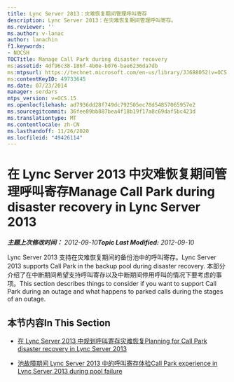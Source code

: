```yaml
---
title: Lync Server 2013：灾难恢复期间管理呼叫寄存
description: Lync Server 2013：在灾难恢复期间管理呼叫寄存。
ms.reviewer: ''
ms.author: v-lanac
author: lanachin
f1.keywords:
- NOCSH
TOCTitle: Manage Call Park during disaster recovery
ms:assetid: 4df96c38-186f-4b0e-b076-bae6236da7db
ms:mtpsurl: https://technet.microsoft.com/en-us/library/JJ688052(v=OCS.15)
ms:contentKeyID: 49733645
ms.date: 07/23/2014
manager: serdars
mtps_version: v=OCS.15
ms.openlocfilehash: ad7936dd28f749dc792505ec78d54857065957e2
ms.sourcegitcommit: 36fee89bb887bea4f18b19f17a8c69daf5bc423d
ms.translationtype: MT
ms.contentlocale: zh-CN
ms.lasthandoff: 11/26/2020
ms.locfileid: "49426114"
---
```

# <a name="manage-call-park-during-disaster-recovery-in-lync-server-2013"></a><span data-ttu-id="652a5-103">在 Lync Server 2013 中灾难恢复期间管理呼叫寄存</span><span class="sxs-lookup"><span data-stu-id="652a5-103">Manage Call Park during disaster recovery in Lync Server 2013</span></span>

<div data-xmlns="http://www.w3.org/1999/xhtml">

<div class="topic" data-xmlns="http://www.w3.org/1999/xhtml" data-msxsl="urn:schemas-microsoft-com:xslt" data-cs="https://msdn.microsoft.com/">

<div data-asp="https://msdn2.microsoft.com/asp">



</div>

<div id="mainSection">

<div id="mainBody"><span data-ttu-id="652a5-104">

<span> </span></span><span class="sxs-lookup"><span data-stu-id="652a5-104">

<span> </span></span></span>

<span data-ttu-id="652a5-105">_**主题上次修改时间：** 2012-09-10_</span><span class="sxs-lookup"><span data-stu-id="652a5-105">_**Topic Last Modified:** 2012-09-10_</span></span>

<span data-ttu-id="652a5-106">Lync Server 2013 支持在灾难恢复期间的备份池中的呼叫寄存。</span><span class="sxs-lookup"><span data-stu-id="652a5-106">Lync Server 2013 supports Call Park in the backup pool during disaster recovery.</span></span> <span data-ttu-id="652a5-107">本部分介绍了在中断期间希望支持呼叫寄存以及中断期间停用呼叫的情况下要考虑的事项。</span><span class="sxs-lookup"><span data-stu-id="652a5-107">This section describes things to consider if you want to support Call Park during an outage and what happens to parked calls during the stages of an outage.</span></span>

<div>

## <a name="in-this-section"></a><span data-ttu-id="652a5-108">本节内容</span><span class="sxs-lookup"><span data-stu-id="652a5-108">In This Section</span></span>

  - [<span data-ttu-id="652a5-109">在 Lync Server 2013 中规划呼叫寄存灾难恢复</span><span class="sxs-lookup"><span data-stu-id="652a5-109">Planning for Call Park disaster recovery in Lync Server 2013</span></span>](lync-server-2013-planning-for-call-park-disaster-recovery.md)

  - [<span data-ttu-id="652a5-110">池故障期间 Lync Server 2013 中的呼叫寄存体验</span><span class="sxs-lookup"><span data-stu-id="652a5-110">Call Park experience in Lync Server 2013 during pool failure</span></span>](lync-server-2013-call-park-experience-during-pool-failure.md)

<span data-ttu-id="652a5-111"></div>

</div>

<span> </span>

</div>

</div>

</span><span class="sxs-lookup"><span data-stu-id="652a5-111"></div>

</div>

<span> </span>

</div>

</div>

</span></span></div>

